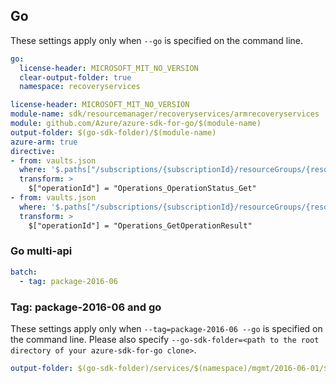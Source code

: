 ## Go

These settings apply only when `--go` is specified on the command line.

``` yaml $(go) && !$(track2)
go:
  license-header: MICROSOFT_MIT_NO_VERSION
  clear-output-folder: true
  namespace: recoveryservices
```

``` yaml $(go) && $(track2)
license-header: MICROSOFT_MIT_NO_VERSION
module-name: sdk/resourcemanager/recoveryservices/armrecoveryservices
module: github.com/Azure/azure-sdk-for-go/$(module-name)
output-folder: $(go-sdk-folder)/$(module-name)
azure-arm: true
directive:
- from: vaults.json
  where: '$.paths["/subscriptions/{subscriptionId}/resourceGroups/{resourceGroupName}/providers/Microsoft.RecoveryServices/vaults/{vaultName}/operationStatus/{operationId}"].get'
  transform: >
    $["operationId"] = "Operations_OperationStatus_Get"
- from: vaults.json
  where: '$.paths["/subscriptions/{subscriptionId}/resourceGroups/{resourceGroupName}/providers/Microsoft.RecoveryServices/vaults/{vaultName}/operationResults/{operationId}"].get'
  transform: >
    $["operationId"] = "Operations_GetOperationResult"
```

### Go multi-api

``` yaml $(go) && $(multiapi)
batch:
  - tag: package-2016-06
```

### Tag: package-2016-06 and go

These settings apply only when `--tag=package-2016-06 --go` is specified on the command line.
Please also specify `--go-sdk-folder=<path to the root directory of your azure-sdk-for-go clone>`.

``` yaml $(tag)=='package-2016-06' && $(go)
output-folder: $(go-sdk-folder)/services/$(namespace)/mgmt/2016-06-01/$(namespace)
```
